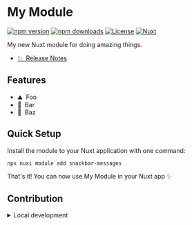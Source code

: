 <!--
Get your module up and running quickly.

Find and replace all on all files (CMD+SHIFT+F):
- Name: My Module
- Package name: snackbar-messages
- Description: My new Nuxt module
-->

# My Module

[![npm version][npm-version-src]][npm-version-href]
[![npm downloads][npm-downloads-src]][npm-downloads-href]
[![License][license-src]][license-href]
[![Nuxt][nuxt-src]][nuxt-href]

My new Nuxt module for doing amazing things.

- [✨ &nbsp;Release Notes](/CHANGELOG.md)
<!-- - [🏀 Online playground](https://stackblitz.com/github/your-org/snackbar-messages?file=playground%2Fapp.vue) -->
<!-- - [📖 &nbsp;Documentation](https://example.com) -->

## Features

<!-- Highlight some of the features your module provide here -->
- ⛰ &nbsp;Foo
- 🚠 &nbsp;Bar
- 🌲 &nbsp;Baz

## Quick Setup

Install the module to your Nuxt application with one command:

```bash
npx nuxi module add snackbar-messages
```

That's it! You can now use My Module in your Nuxt app ✨


## Contribution

<details>
  <summary>Local development</summary>
  
  ```bash
  # Install dependencies
  npm install
  
  # Generate type stubs
  npm run dev:prepare
  
  # Develop with the playground
  npm run dev
  
  # Build the playground
  npm run dev:build
  
  # Run ESLint
  npm run lint
  
  # Run Vitest
  npm run test
  npm run test:watch
  
  # Release new version
  npm run release
  ```

</details>


<!-- Badges -->
[npm-version-src]: https://img.shields.io/npm/v/snackbar-messages/latest.svg?style=flat&colorA=020420&colorB=00DC82
[npm-version-href]: https://npmjs.com/package/snackbar-messages

[npm-downloads-src]: https://img.shields.io/npm/dm/snackbar-messages.svg?style=flat&colorA=020420&colorB=00DC82
[npm-downloads-href]: https://npm.chart.dev/snackbar-messages

[license-src]: https://img.shields.io/npm/l/snackbar-messages.svg?style=flat&colorA=020420&colorB=00DC82
[license-href]: https://npmjs.com/package/snackbar-messages

[nuxt-src]: https://img.shields.io/badge/Nuxt-020420?logo=nuxt.js
[nuxt-href]: https://nuxt.com
